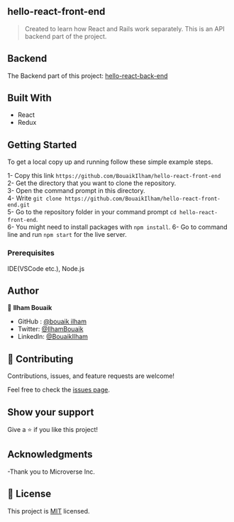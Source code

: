 ## hello-react-front-end

> Created to learn how React and Rails work separately. This is an API backend part of the project.

## Backend

The Backend part of this project: [hello-react-back-end](https://github.com/BouaikIlham/hello-rails-back-end)

## Built With

- React
- Redux

## Getting Started

To get a local copy up and running follow these simple example steps.

1- Copy this link `https://github.com/BouaikIlham/hello-react-front-end` <br>
2- Get the directory that you want to clone the repository. <br>
3- Open the command prompt in this directory. <br>
4- Write `git clone https://github.com/BouaikIlham/hello-react-front-end.git` <br>
5- Go to the repository folder in your command prompt `cd hello-react-front-end`. <br>
6- You might need to install packages with `npm install`.
6- Go to command line and run `npm start` for the live server. <br>

### Prerequisites

IDE(VSCode etc.), Node.js

## Author

👤 **Ilham Bouaik**

- GitHub : [@bouaik ilham](https://github.com/BouaikIlham)
- Twitter: [@IlhamBouaik](https://twitter.com/IlhamBouaik)
- LinkedIn: [@BouaikIlham](https://www.linkedin.com/in/bouaik-ilham-478478230/)

## 🤝 Contributing

Contributions, issues, and feature requests are welcome!

Feel free to check the [issues page](../../issues/).

## Show your support

Give a ⭐️ if you like this project!

## Acknowledgments

-Thank you to Microverse Inc.

## 📝 License

This project is [MIT](./LICENSE.md) licensed.
